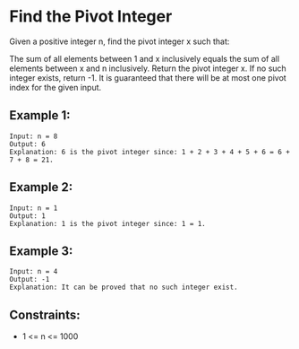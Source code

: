 # Find the Pivot Integer

Given a positive integer n, find the pivot integer x such that:

The sum of all elements between 1 and x inclusively equals the sum of all elements between x and n inclusively.
Return the pivot integer x. If no such integer exists, return -1. It is guaranteed that there will be at most one pivot index for the given input.

## Example 1:

```
Input: n = 8
Output: 6
Explanation: 6 is the pivot integer since: 1 + 2 + 3 + 4 + 5 + 6 = 6 + 7 + 8 = 21.
```

## Example 2:

```
Input: n = 1
Output: 1
Explanation: 1 is the pivot integer since: 1 = 1.
```

## Example 3:

```
Input: n = 4
Output: -1
Explanation: It can be proved that no such integer exist.
```

## Constraints:

- 1 <= n <= 1000
